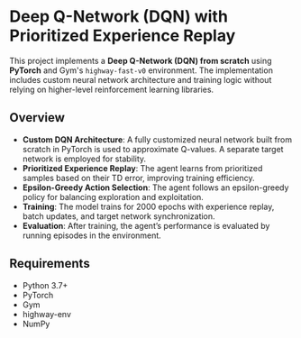 # Deep Q-Network (DQN) with Prioritized Experience Replay

This project implements a **Deep Q-Network (DQN) from scratch** using **PyTorch** and Gym's `highway-fast-v0` environment. The implementation includes custom neural network architecture and training logic without relying on higher-level reinforcement learning libraries.

## Overview

- **Custom DQN Architecture**: A fully customized neural network built from scratch in PyTorch is used to approximate Q-values. A separate target network is employed for stability.
- **Prioritized Experience Replay**: The agent learns from prioritized samples based on their TD error, improving training efficiency.
- **Epsilon-Greedy Action Selection**: The agent follows an epsilon-greedy policy for balancing exploration and exploitation.
- **Training**: The model trains for 2000 epochs with experience replay, batch updates, and target network synchronization.
- **Evaluation**: After training, the agent’s performance is evaluated by running episodes in the environment.

## Requirements

- Python 3.7+
- PyTorch
- Gym
- highway-env
- NumPy
